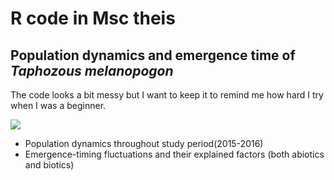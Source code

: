 # R code in Msc theis
## Population dynamics and emergence time of *Taphozous melanopogon*
The code looks a bit messy but I want to keep it to remind me how hard I try when I was a beginner.

![](https://thumbs-prod.si-cdn.com/DvhWKaY2qXJuGv8S2XU_WNYfofE=/1072x720/filters:no_upscale()/https://public-media.si-cdn.com/filer/a6/bc/a6bc645d-57d8-472c-9d9b-fffb4c8eaaa6/ih208413.jpg)
- Population dynamics throughout study period(2015-2016)
- Emergence-timing fluctuations and their explained factors (both abiotics and biotics) 
